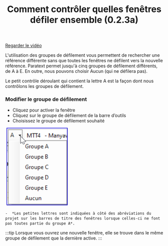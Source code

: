 ﻿---
title: Comment contrôler quelles fenêtres défiler ensemble (0.2.3a)
---
[Regarder le vidéo](https://vimeopro.com/lingtransoft/paratext9fr/video/424066973)

L'utilisation des groupes de défilement vous permettent de rechercher une référence différente sans que toutes les fenêtres ne défilent vers la nouvelle référence. Paratext permet jusqu'à cinq groupes de défilement différents, de A à E. En outre, nous pouvons choisir Aucun (qui ne défilera pas).

Le petit contrôle déroulant qui contient la lettre A est la façon dont nous contrôlons les groupes de défilement.

### Modifier le groupe de défilement

-   Cliquez pour activer la fenêtre
-   Cliquez sur le groupe de défilement de la barre d’outils
-   Choisissez le groupe de défilement souhaité

    ![](../media/8fe666a31898011905bbba90a3365d33.png)

    -  *Les petites lettres sont indiquées à côté des abréviations du projet sur les barres de titre des fenêtres lorsque celles-ci ne font pas toutes partie du groupe A*.

:::tip
Lorsque vous ouvrez une nouvelle fenêtre, elle se trouve dans le même groupe de défilement que la dernière active.
:::
